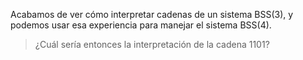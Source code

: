 Acabamos de ver cómo interpretar cadenas de un sistema BSS(3), y podemos usar esa experiencia para manejar el sistema BSS(4). 

>¿Cuál sería entonces la interpretación de la cadena 1101?